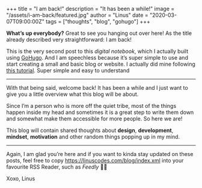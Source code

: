 +++
title = "I am back!"
description = "It has been a while!"
image = "/assets/i-am-back/featured.jpg"
author = "Linus"
date = "2020-03-07T09:00:00Z"
tags = ["thoughts", "blog", "gohugo"]
+++

**What’s up everybody?** Great to see you hanging out over here! As the title already described very straightforward: I am back!<!--more-->

This is the very second post to this _digital notebook_, which I actually built using [GoHugo](https://gohugo.io). And I am speechless because it’s super simple to use and start creating a small and basic blog or website. I actually did mine following [this tutorial](https://flaviocopes.com/start-blog-with-hugo/). Super simple and easy to understand
- - - -
With that being said, welcome back! It has been a while and I just want to give you a little overview what this blog will be about.

Since I’m a person who is more off the quiet tribe, most of the things happen inside my head and sometimes it is a great step to write them down and somewhat make them accessible for more people. So here we are!

This blog will contain shared thoughts about **design**, **development**, **mindset**, **motivation** and other random things popping up in my mind.
- - - -
Again, I am glad you’re here and if you want to kinda stay updated on these posts, feel free to copy <https://linuscodes.com/blog/index.xml> into your favourite RSS Reader, such as _Feedly_ ✌🏻

Xoxo, Linus
